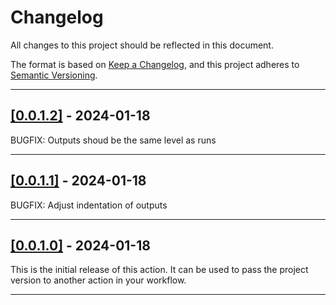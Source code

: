 # Changelog

All changes to this project should be reflected in this document.

The format is based on [Keep a Changelog](https://keepachangelog.com/en/1.0.0/), and this project adheres to [Semantic Versioning](https://semver.org/spec/v2.0.0.html).

---

## [[0.0.1.2]](https://github.com/mod-posh/GetProjectVersion/releases/tag/v0.0.1.2) - 2024-01-18

BUGFIX: Outputs shoud be the same level as runs

---

## [[0.0.1.1]](https://github.com/mod-posh/GetProjectVersion/releases/tag/v0.0.1.1) - 2024-01-18

BUGFIX: Adjust indentation of outputs

---

## [[0.0.1.0]](https://github.com/mod-posh/GetProjectVersion/releases/tag/v0.0.1.0) - 2024-01-18

This is the initial release of this action. It can be used to pass the project version to another action in your workflow.

---
